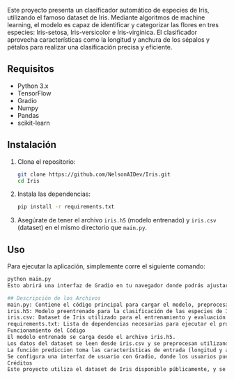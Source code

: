 

Este proyecto presenta un clasificador automático de especies de Iris, utilizando el famoso dataset de Iris. Mediante algoritmos de machine learning, el modelo es capaz de identificar y categorizar las flores en tres especies: Iris-setosa, Iris-versicolor e Iris-virginica. El clasificador aprovecha características como la longitud y anchura de los sépalos y pétalos para realizar una clasificación precisa y eficiente.

## Requisitos

- Python 3.x
- TensorFlow
- Gradio
- Numpy
- Pandas
- scikit-learn

## Instalación

1. Clona el repositorio:
    ```bash
    git clone https://github.com/NelsonAIDev/Iris.git
    cd Iris
    ```

2. Instala las dependencias:
    ```bash
    pip install -r requirements.txt
    ```

3. Asegúrate de tener el archivo `iris.h5` (modelo entrenado) y `iris.csv` (dataset) en el mismo directorio que `main.py`.

## Uso

Para ejecutar la aplicación, simplemente corre el siguiente comando:
```bash
python main.py
Esto abrirá una interfaz de Gradio en tu navegador donde podrás ajustar los valores de longitud y anchura de sépalos y pétalos para predecir la especie de la flor.

## Descripción de los Archivos
main.py: Contiene el código principal para cargar el modelo, preprocesar los datos, y lanzar la interfaz de Gradio.
iris.h5: Modelo preentrenado para la clasificación de las especies de Iris.
iris.csv: Dataset de Iris utilizado para el entrenamiento y evaluación del modelo.
requirements.txt: Lista de dependencias necesarias para ejecutar el proyecto.
Funcionamiento del Código
El modelo entrenado se carga desde el archivo iris.h5.
Los datos del dataset se leen desde iris.csv y se preprocesan utilizando LabelEncoder.
La función prediccion toma las características de entrada (longitud y anchura de sépalos y pétalos) y devuelve la especie predicha utilizando el modelo cargado.
Se configura una interfaz de usuario con Gradio, donde los usuarios pueden ajustar los valores de las características mediante sliders y obtener la predicción de la especie en un cuadro de texto.
Créditos
Este proyecto utiliza el dataset de Iris disponible públicamente, y se ha desarrollado utilizando bibliotecas de código abierto como TensorFlow, Gradio, Numpy, Pandas y scikit-learn.